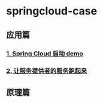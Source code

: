 # springcloud-case

## 应用篇

### [1. Spring Cloud 启动 demo](https://github.com/wangjieming/springcloud-case/blob/main/doc/1.%E5%90%AF%E5%8A%A8Spring%20Cloud%20Demo.md)

### [2. 让服务提供者的服务跑起来](https://github.com/wangjieming/springcloud-case/blob/main/doc/2.%E8%AE%A9%E6%9C%8D%E5%8A%A1%E6%8F%90%E4%BE%9B%E8%80%85%E7%9A%84%E6%9C%8D%E5%8A%A1%E8%B7%91%E8%B5%B7%E6%9D%A5.md)



## 原理篇



